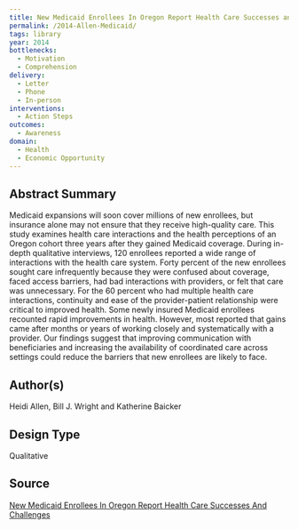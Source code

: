 ```yaml
---
title: New Medicaid Enrollees In Oregon Report Health Care Successes and Challenges
permalink: /2014-Allen-Medicaid/
tags: library 
year: 2014
bottlenecks: 
  - Motivation
  - Comprehension 
delivery: 
  - Letter 
  - Phone 
  - In-person 
interventions: 
  - Action Steps 
outcomes: 
  - Awareness
domain: 
  - Health 
  - Economic Opportunity
---
```

## Abstract Summary

Medicaid expansions will soon cover millions of new enrollees, but insurance alone may not ensure that they receive high-quality care.
This study examines health care interactions and the health perceptions
of an Oregon cohort three years after they gained Medicaid coverage.
During in-depth qualitative interviews, 120 enrollees reported a wide
range of interactions with the health care system. Forty percent of the
new enrollees sought care infrequently because they were confused about
coverage, faced access barriers, had bad interactions with providers, or
felt that care was unnecessary. For the 60 percent who had multiple
health care interactions, continuity and ease of the provider-patient
relationship were critical to improved health. Some newly insured
Medicaid enrollees recounted rapid improvements in health. However,
most reported that gains came after months or years of working closely
and systematically with a provider. Our findings suggest that improving
communication with beneficiaries and increasing the availability of
coordinated care across settings could reduce the barriers that new
enrollees are likely to face.

## Author(s)

Heidi Allen, Bill J. Wright and Katherine Baicker

## Design Type

Qualitative

## Source

<a href="http://content.healthaffairs.org/content/33/2/292">New Medicaid Enrollees In Oregon Report Health Care Successes And Challenges</a>
